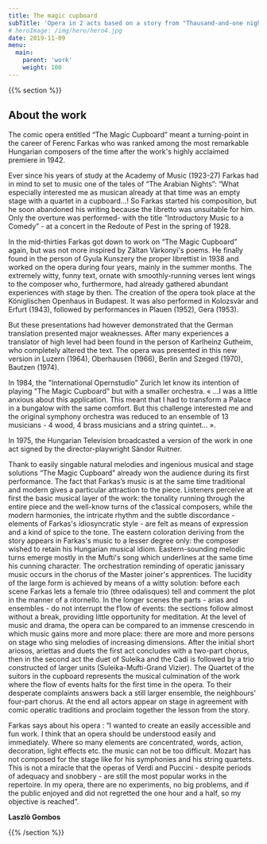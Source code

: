 ```yaml
---
title: The magic cupboard
subTitle: 'Opera in 2 acts based on a story from "Thausand-and-one nights"'
# heroImage: /img/hero/hero4.jpg
date: 2019-11-09
menu:
  main:
    parent: 'work'
    weight: 100
---
```


{{% section %}}
## About the work

The comic opera entitled “The Magic Cupboard” meant a turning-point in the career of Ferenc Farkas who was ranked among the most remarkable Hungarian composers of the time after the work's highly acclaimed premiere in 1942.

Ever since his years of study at the Academy of Music (1923-27) Farkas had in mind to set to music one of the tales of “The Arabian Nights”: “What especially interested me as musican already at that time was an empty stage with a quartet in a cupboard…! So Farkas started his composition, but he soon abandoned his writing because the libretto was unsuitable for him. Only the overture was performed- with the title “Introductory Music to a Comedy” - at a concert in the Redoute of Pest in the spring of 1928.

In the mid-thirties Farkas got down to work on “The Magic Cupboard” again, but was not more inspired by Zàltan Vàrkonyi's poems. He finally found in the person of Gyula Kunszery the proper librettist in 1938 and worked on the opera during four years, mainly in the summer months. The extremely witty, funny text, ornate with smoothly-running verses lent wings to the composer who, furthermore, had already gathered abundant experiences with stage by then. The creation of the opera took place at the Königlischen Openhaus in Budapest. It was also performed in Kolozsvàr and Erfurt (1943), followed by performances in Plauen (1952), Gera (1953).

But these presentations had however demonstrated that the German translation presented major weaknesses. After many experiences a translator of high level had been found in the person of Karlheinz Gutheim, who completely altered the text. The opera was presented in this new version in Luzern (1964), Oberhausen (1966), Berlin and Szeged (1970), Bautzen (1974).

In 1984, the "International Opernstudio" Zurich let know its intention of playing "The Magic Cupboard" but with a smaller orchestra. « …I was a little anxious about this application. This meant that I had to transform a Palace in a bungalow with the same comfort. But this challenge interested me and the original symphony orchestra was reduced to an ensemble of 13 musicians - 4 wood, 4 brass musicians and a string quintet… ».

In 1975, the Hungarian Television broadcasted a version of the work in one act signed by the director-playwright Sàndor Ruitner.

Thank to easily singable natural melodies and ingenious musical and stage solutions “The Magic Cupboard” already won the audience during its first performance. The fact that Farkas’s music is at the same time traditional and modern gives a particular attraction to the piece. Listeners perceive at first the basic musical layer of the work: the tonality running through the entire piece and the well-know turns of the c1assical composers, while the modern harmonies, the intricate rhythm and the subtle discordance - elements of Farkas's idiosyncratic style - are felt as means of expression and a kind of spice to the tone. The eastern coloration deriving from the story appears in Farkas's music to a lesser degree only: the composer wished to retain his Hungarian musical idiom. Eastern-sounding melodic turns emerge mostly in the Mufti's song which underlines at the same time his cunning character. The orchestration reminding of operatic janissary music occurs in the chorus of the Master joiner's apprentices. The lucidity of the large form is achieved by means of a witty solution: before each scene Farkas lets a female trio (three odalisques) tell and comment the plot in the manner of a ritornello. In the longer scenes the parts - arias and ensembles - do not interrupt the f1ow of events: the sections follow almost without a break, providing little opportunity for meditation. At the level of music and drama, the opera can be compared to an immense crescendo in which music gains more and more place: there are more and more persons on stage who sing melodies of increasing dimensions. After the initial short ariosos, ariettas and duets the first act concludes with a two-part chorus, then in the second act the duet of Suleika and the Cadi is followed by a trio constructed of larger units (Suleika-Mufti-Grand Vizier). The Quartet of the suitors in the cupboard represents the musical culmination of the work where the flow of events halts for the first time in the opera. To their desperate complaints answers back a still larger ensemble, the neighbours' four-part chorus. At the end all actors appear on stage in agreement with comic operatic traditions and proclaim together the lesson from the story.

Farkas says about his opera : “I wanted to create an easily accessible and fun work. I think that an opera should be understood easily and immediately. Where so many elements are concentrated, words, action, decoration, light effects etc. the music can not be too difficult. Mozart has not composed for the stage like for his symphonies and his string quartets. This is not a miracle that the operas of Verdi and Puccini - despite periods of adequacy and snobbery - are still the most popular works in the repertoire.  In my opera, there are no experiments, no big problems, and if the public enjoyed and did not regretted the one hour and a half, so my objective  is reached”.

**Laszlò Gombos**

{{% /section %}}